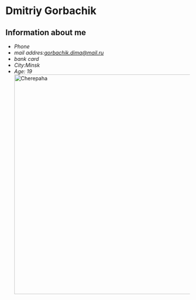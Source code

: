 # Dmitriy Gorbachik

## Information about me

- *Phone*
- *mail addres:gorbachik.dima@mail.ru*
- *bank card*
- *City:Minsk*
- *Age: 19*
<img src="img_cherepaha.jpg" 
alt="Cherepaha" width="500" height="600">